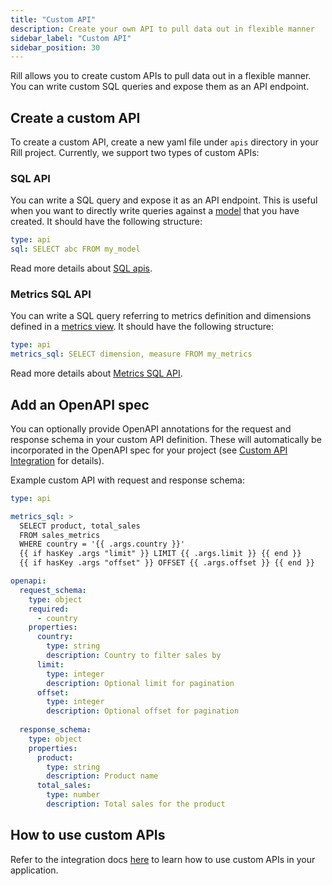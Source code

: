 ```yaml
---
title: "Custom API"
description: Create your own API to pull data out in flexible manner 
sidebar_label: "Custom API"
sidebar_position: 30
---
```


Rill allows you to create custom APIs to pull data out in a flexible manner. You can write custom SQL queries and expose them as an API endpoint.

## Create a custom API

To create a custom API, create a new yaml file under `apis` directory in your Rill project. Currently, we support two types of custom APIs:

### SQL API

You can write a SQL query and expose it as an API endpoint. This is useful when you want to directly write queries against a [model](/transform/models) that you have created. It should have the following structure:
    
```yaml
type: api
sql: SELECT abc FROM my_model
```

Read more details about [SQL apis](./sql-api.md).

### Metrics SQL API

You can write a SQL query referring to metrics definition and dimensions defined in a [metrics view](/define/metrics-view/metrics-view.md). 
It should have the following structure:
    
```yaml
type: api
metrics_sql: SELECT dimension, measure FROM my_metrics
```

Read more details about [Metrics SQL API](./metrics-sql-api.md).

## Add an OpenAPI spec

You can optionally provide OpenAPI annotations for the request and response schema in your custom API definition. These will automatically be incorporated in the OpenAPI spec for your project (see [Custom API Integration](/integrate/custom-api.md) for details).

Example custom API with request and response schema:

```yaml
type: api

metrics_sql: >
  SELECT product, total_sales
  FROM sales_metrics
  WHERE country = '{{ .args.country }}'
  {{ if hasKey .args "limit" }} LIMIT {{ .args.limit }} {{ end }}
  {{ if hasKey .args "offset" }} OFFSET {{ .args.offset }} {{ end }}

openapi:
  request_schema:
    type: object
    required:
      - country
    properties:
      country:
        type: string
        description: Country to filter sales by
      limit:
        type: integer
        description: Optional limit for pagination
      offset:
        type: integer
        description: Optional offset for pagination
  
  response_schema:
    type: object
    properties:
      product:
        type: string
        description: Product name
      total_sales:
        type: number
        description: Total sales for the product
```

## How to use custom APIs

Refer to the integration docs [here](/integrate/custom-api.md) to learn how to use custom APIs in your application.
